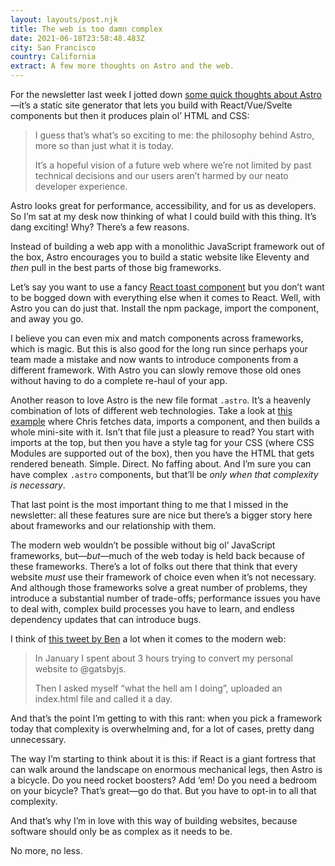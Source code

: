 ```yaml
---
layout: layouts/post.njk
title: The web is too damn complex
date: 2021-06-18T23:58:48.483Z
city: San Francisco
country: California
extract: A few more thoughts on Astro and the web.
---
```


For the newsletter last week I jotted down [some quick thoughts about Astro](https://css-tricks.com/newsletter/255-thoughts-on-astro/)—it’s a static site generator that lets you build with React/Vue/Svelte components but then it produces plain ol’ HTML and CSS:

> I guess that’s what’s so exciting to me: the philosophy behind Astro, more so than just what it is today.
>
> It’s a hopeful vision of a future web where we’re not limited by past technical decisions and our users aren’t harmed by our neato developer experience.

Astro looks great for performance, accessibility, and for us as developers. So I’m sat at my desk now thinking of what I could build with this thing. It’s dang exciting! Why? There’s a few reasons.

Instead of building a web app with a monolithic JavaScript framework out of the box, Astro encourages you to build a static website like Eleventy and _then_ pull in the best parts of those big frameworks.

Let’s say you want to use a fancy [React toast component](https://react-hot-toast.com/) but you don’t want to be bogged down with everything else when it comes to React. Well, with Astro you can do just that. Install the npm package, import the component, and away you go.

I believe you can even mix and match components across frameworks, which is magic. But this is also good for the long run since perhaps your team made a mistake and now wants to introduce components from a different framework. With Astro you can slowly remove those old ones without having to do a complete re-haul of your app.

Another reason to love Astro is the new file format `.astro`. It’s a heavenly combination of lots of different web technologies. Take a look at [this example](https://github.com/chriscoyier/astro-css-trickzz/blob/master/src/pages/index.astro#L4) where Chris fetches data, imports a component, and then builds a whole mini-site with it. Isn’t that file just a pleasure to read? You start with imports at the top, but then you have a style tag for your CSS (where CSS Modules are supported out of the box), then you have the HTML that gets rendered beneath. Simple. Direct. No faffing about. And I’m sure you can have complex `.astro` components, but that’ll be _only when that complexity is necessary_.

That last point is the most important thing to me that I missed in the newsletter: all these features sure are nice but there’s a bigger story here about frameworks and our relationship with them.

The modern web wouldn’t be possible without big ol’ JavaScript frameworks, but—_but_—much of the web today is held back because of these frameworks. There’s a lot of folks out there that think that every website _must_ use their framework of choice even when it’s not necessary. And although those frameworks solve a great number of problems, they introduce a substantial number of trade-offs; performance issues you have to deal with, complex build processes you have to learn, and endless dependency updates that can introduce bugs.

I think of [this tweet by Ben](https://twitter.com/bentlegen/status/1258581839343611905) a lot when it comes to the modern web:

> In January I spent about 3 hours trying to convert my personal website to
> @gatsbyjs.
>
> Then I asked myself “what the hell am I doing”, uploaded an index.html file and called it a day.

And that’s the point I’m getting to with this rant: when you pick a framework today that complexity is overwhelming and, for a lot of cases, pretty dang unnecessary.

The way I’m starting to think about it is this: if React is a giant fortress that can walk around the landscape on enormous mechanical legs, then Astro is a bicycle. Do you need rocket boosters? Add ‘em! Do you need a bedroom on your bicycle? That’s great—go do that. But you have to opt-in to all that complexity.

And that’s why I’m in love with this way of building websites, because software should only be as complex as it needs to be.

No more, no less.
